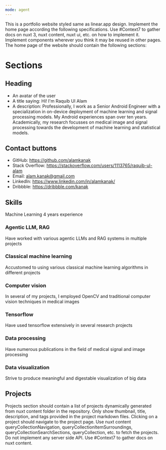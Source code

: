 ```yaml
---
mode: agent
---
```

This is a portfolio website styled same as linear.app design. 
Implement the home page according the following specifications. Use #Context7 to gather docs on nuxt 3, nuxt content, nuxt ui, etc. on how to implement it.
Implement components wherever you think it may be reused in other pages.
The home page of the website should contain the following sections:

# Sections
## Heading
- An avatar of the user
- A title saying: Hi! I'm Raquib Ul Alam
- A description: Professionally, I work as a Senior Android Engineer with a specialization in on-device deployment of machine learning and signal processing models. My Android experiences span over ten years. Academically, my research focusses on medical image and signal processing towards the development of machine learning and statistical models.

## Contact buttons
- GitHub: https://github.com/alamkanak
- Stack Overflow: https://stackoverflow.com/users/1113765/raquib-ul-alam
- Email: alam.kanak@gmail.com
- LinkedIn: https://www.linkedin.com/in/alamkanak/
- Dribbble: https://dribbble.com/kanak

## Skills
Machine Learning
4 years experience

### Agentic LLM, RAG
Have worked with various agentic LLMs and RAG systems in multiple projects

### Classical machine learning
Accustomed to using various classical machine learning algorithms in different projects

### Computer vision
In several of my projects, I employed OpenCV and traditional computer vision techniques in medical images

### Tensorflow
Have used tensorflow extensively in several research projects

### Data processing
Have numerous publications in the field of medical signal and image processing

### Data visualization
Strive to produce meaningful and digestable visualization of big data

## Projects
Projects section should contain a list of projects dynamically generated from nuxt content folder in the repository.
Only show thumbnail, title, description, and tags provided in the project markdown files.
Clicking on a project should navigate to the project page. Use nuxt content queryCollectionNavigation, queryCollectionItemSurroundings, queryCollectionSearchSections, queryCollection, etc. to fetch the projects. Do not implement any server side API. Use #Context7 to gather docs on nuxt content.